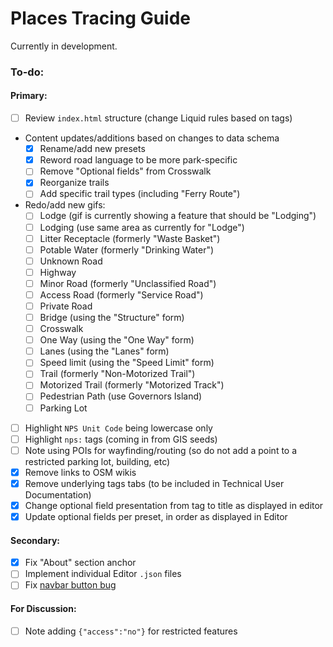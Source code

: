 # Places Tracing Guide

Currently in development.

### To-do:

#### Primary:

- [ ] Review `index.html` structure (change Liquid rules based on tags)
- Content updates/additions based on changes to data schema
  - [X] Rename/add new presets
  - [X] Reword road language to be more park-specific
  - [ ] Remove "Optional fields" from Crosswalk
  - [X] Reorganize trails
  - [ ] Add specific trail types (including "Ferry Route")
- Redo/add new gifs:
  - [ ] Lodge (gif is currently showing a feature that should be "Lodging")
  - [ ] Lodging (use same area as currently for "Lodge")
  - [ ] Litter Receptacle (formerly "Waste Basket")
  - [ ] Potable Water (formerly "Drinking Water")
  - [ ] Unknown Road
  - [ ] Highway
  - [ ] Minor Road (formerly "Unclassified Road")
  - [ ] Access Road (formerly "Service Road")
  - [ ] Private Road
  - [ ] Bridge (using the "Structure" form)
  - [ ] Crosswalk
  - [ ] One Way (using the "One Way" form)
  - [ ] Lanes (using the "Lanes" form)
  - [ ] Speed limit (using the "Speed Limit" form)
  - [ ] Trail (formerly "Non-Motorized Trail")
  - [ ] Motorized Trail (formerly "Motorized Track")
  - [ ] Pedestrian Path (use Governors Island)
  - [ ] Parking Lot
- [ ] Highlight `NPS Unit Code` being lowercase only
- [ ] Highlight `nps:` tags (coming in from GIS seeds)
- [ ] Note using POIs for wayfinding/routing (so do not add a point to a restricted parking lot, building, etc)
- [X] Remove links to OSM wikis
- [X] Remove underlying tags tabs (to be included in Technical User Documentation)
- [X] Change optional field presentation from tag to title as displayed in editor
- [X] Update optional fields per preset, in order as displayed in Editor

#### Secondary:

- [X] Fix "About" section anchor
- [ ] Implement individual Editor `.json` files
- [ ] Fix [navbar button bug](https://github.com/nationalparkservice/places-tracing-guide/issues/13)

#### For Discussion:

- [ ] Note adding `{"access":"no"}` for restricted features
